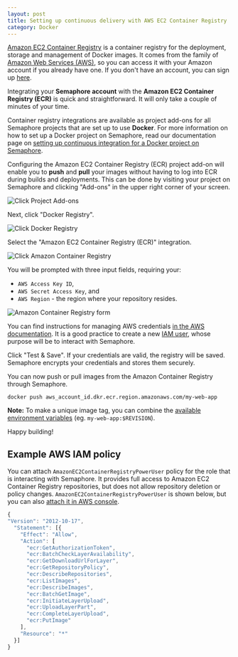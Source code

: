 ```yaml
---
layout: post
title: Setting up continuous delivery with AWS EC2 Container Registry
category: Docker
---
```


[Amazon EC2 Container Registry](https://aws.amazon.com/ecr/) is a
container registry for the deployment, storage and management of Docker images.
It comes from the family of [Amazon Web Services (AWS)](https://aws.amazon.com/),
so you can access it with your Amazon account if you already have one.
If you don't have an account, you can sign up [here](https://portal.aws.amazon.com/gp/aws/developer/registration/index.html).

Integrating your **Semaphore account** with the **Amazon EC2 Container Registry
(ECR)** is quick and straightforward. It will only take a couple of minutes of
your time.

Container registry integrations are available as project add-ons for all
Semaphore projects that are set up to use **Docker**. For more information on
how to set up a Docker project on Semaphore, read our documentation page on
[setting up continuous integration for a Docker project on Semaphore](/docs/docker/setting-up-continuous-integration-for-docker-project.html).

Configuring the Amazon EC2 Container Registry (ECR) project add-on will enable
you to **push** and **pull** your images without having to log into ECR during
builds and deployments. This can be done by visiting your project on Semaphore
and clicking "Add-ons" in the upper right corner of your screen.

<img src="/docs/assets/img/docker/shared/click-add-ons.png" class="img-responsive img-bordered" alt="Click Project Add-ons">

Next, click "Docker Registry".

<img src="/docs/assets/img/docker/shared/select-docker-registry.png" class="img-responsive img-bordered" alt="Click Docker Registry">

Select the "Amazon EC2 Container Registry (ECR)" integration.

<img src="/docs/assets/img/docker/setting-up-amazon-container-registry-for-your-project/select-amazon-container-registry.png" class="img-responsive img-bordered" alt="Click Amazon Container Registry">

You will be prompted with three input fields, requiring your:

  - `AWS Access Key ID`,
  - `AWS Secret Access Key`, and
  - `AWS Region` - the region where your repository resides.

<img src="/docs/assets/img/docker/setting-up-amazon-container-registry-for-your-project/amazon-container-registry-form.png" class="img-responsive img-bordered" alt="Amazon Container Registry form">

You can find instructions for managing AWS credentials
[in the AWS documentation](http://docs.aws.amazon.com/general/latest/gr/managing-aws-access-keys.html).
It is a good practice to create a new [IAM user](http://docs.aws.amazon.com/IAM/latest/UserGuide/id_users_create.html),
whose purpose will be to interact with Semaphore.

Click "Test & Save". If your credentials are valid, the registry will be saved.
Semaphore encrypts your credentials and stores them securely.

You can now push or pull images from the Amazon Container Registry through
Semaphore.

```
docker push aws_account_id.dkr.ecr.region.amazonaws.com/my-web-app
```

__Note:__
To make a unique image tag, you can combine the [available environment variables](/docs/available-environment-variables.html)
(eg. `my-web-app:$REVISION`).

Happy building!

## Example AWS IAM policy

You can attach `AmazonEC2ContainerRegistryPowerUser` policy for the role that
is interacting with Semaphore. It provides full access to Amazon EC2 Container
Registry repositories, but does not allow repository deletion or policy changes.
`AmazonEC2ContainerRegistryPowerUser` is shown below, but you can also [attach it in AWS console](http://docs.aws.amazon.com/IAM/latest/UserGuide/access_policies_managed-using.html#attach-managed-policy-console).

```javascript
{
"Version": "2012-10-17",
  "Statement": [{
    "Effect": "Allow",
    "Action": [
      "ecr:GetAuthorizationToken",
      "ecr:BatchCheckLayerAvailability",
      "ecr:GetDownloadUrlForLayer",
      "ecr:GetRepositoryPolicy",
      "ecr:DescribeRepositories",
      "ecr:ListImages",
      "ecr:DescribeImages",
      "ecr:BatchGetImage",
      "ecr:InitiateLayerUpload",
      "ecr:UploadLayerPart",
      "ecr:CompleteLayerUpload",
      "ecr:PutImage"
    ],
    "Resource": "*"
  }]
}
```

